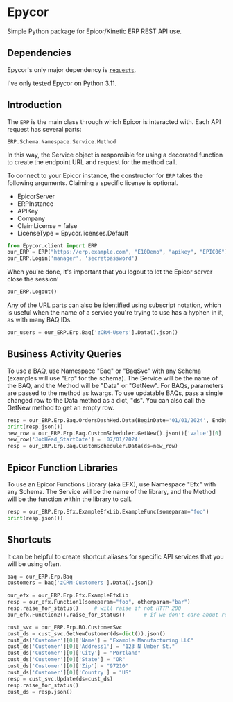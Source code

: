 # Epycor
Simple Python package for Epicor/Kinetic ERP REST API use.

## Dependencies
Epycor's only major dependency is [`requests`](https://requests.readthedocs.io/en/latest/).

I've only tested Epycor on Python 3.11.

## Introduction
The `ERP` is the main class through which Epicor is interacted with. Each
API request has several parts:

    ERP.Schema.Namespace.Service.Method

In this way, the Service object is responsible for using a decorated function
to create the endpoint URL and request for the method call.

To connect to your Epicor instance, the constructor for `ERP` takes the following
arguments. Claiming a specific license is optional.
* EpicorServer
* ERPInstance
* APIKey
* Company
* ClaimLicense = false
* LicenseType = Epycor.licenses.Default

```python
from Epycor.client import ERP
our_ERP = ERP("https://erp.example.com", "E10Demo", "apikey", "EPIC06")
our_ERP.Login('manager', 'secretpassword')
```

When you're done, it's important that you logout to let the Epicor server close the session!

```python
our_ERP.Logout()
```

Any of the URL parts can also be identified using subscript notation, which is
useful when the name of a service you're trying to use has a hyphen in it, as with
many BAQ IDs.

```python
our_users = our_ERP.Erp.Baq['zCRM-Users'].Data().json()
```

## Business Activity Queries
To use a BAQ, use Namespace "Baq" or "BaqSvc" with any Schema (examples will use
"Erp" for the schema). The Service will be the name of the BAQ, and the Method will 
be "Data" or "GetNew". For BAQs, parameters are passed to the method as kwargs. To 
use updatable BAQs, pass a single changed row to the Data method as a dict, "ds". 
You can also call the GetNew method to get an empty row.

```python
resp = our_ERP.Erp.Baq.OrdersDashHed.Data(BeginDate='01/01/2024', EndDate='01/31/2024')
print(resp.json())
new_row = our_ERP.Erp.Baq.CustomScheduler.GetNew().json()['value'][0]
new_row['JobHead_StartDate'] = '07/01/2024'
resp = our_ERP.Erp.Baq.CustomScheduler.Data(ds=new_row)
```

## Epicor Function Libraries
To use an Epicor Functions Library (aka EFX), use Namespace "Efx" with any Schema.
The Service will be the name of the library, and the Method will be the function
within the library to call.

```python
resp = our_ERP.Erp.Efx.ExampleEfxLib.ExampleFunc(someparam="foo")
print(resp.json())
```

## Shortcuts
It can be helpful to create shortcut aliases for specific API services that you will
be using often.

```python
baq = our_ERP.Erp.Baq
customers = baq['zCRM-Customers'].Data().json()

our_efx = our_ERP.Erp.Efx.ExampleEfxLib
resp = our_efx.Function1(someparam="foo", otherparam="bar")
resp.raise_for_status()     # will raise if not HTTP 200
our_efx.Function2().raise_for_status()      # if we don't care about returned data

cust_svc = our_ERP.Erp.BO.CustomerSvc
cust_ds = cust_svc.GetNewCustomer(ds=dict()).json()
cust_ds['Customer'][0]['Name'] = "Example Manufacturing LLC"
cust_ds['Customer'][0]['Address1'] = "123 N Umber St."
cust_ds['Customer'][0]['City'] = "Portland"
cust_ds['Customer'][0]['State'] = "OR"
cust_ds['Customer'][0]['Zip'] = "97210"
cust_ds['Customer'][0]['Country'] = "US"
resp = cust_svc.Update(ds=cust_ds)
resp.raise_for_status()
cust_ds = resp.json()
```
